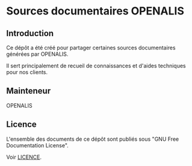 # Sources documentaires OPENALIS

## Introduction

Ce dépôt a été créé pour partager certaines sources documentaires générées par OPENALIS.

Il sert principalement de recueil de connaissances et d'aides techniques pour nos clients.

## Mainteneur

OPENALIS

## Licence

L'ensemble des documents de ce dépôt sont publiés sous "GNU Free Documentation License".

Voir [LICENCE](LICENCE).
